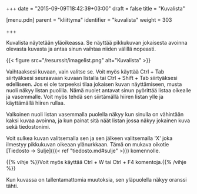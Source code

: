 +++
date = "2015-09-09T18:42:39+03:00"
draft = false
title = "Kuvalista"

[menu.pdn]
	parent = "kliittyma"
	identifier = "kuvalista"
	weight = 303

+++

Kuvalista näytetään yläoikeassa. Se näyttää pikkukuvan jokaisesta avoinna olevasta kuvasta ja antaa sinun vaihtaa niiden välillä nopeasti.

{{< figure src="/resurssit/imagelist.png" alt="Kuvalista" >}}

Vaihtaaksesi kuvaan, vain valitse se. Voit myös käyttää Ctrl + Tab siirtyäksesi seuraavaan kuvaan listalla tai Ctrl + Shift + Tab siirtyäksesi edelliseen. Jos ei ole tarpeeksi tilaa 
jokaisen kuvan näyttämiseen, musta nuoli näkyy listan puolilla. Nämä nuolet antavat sinun pyörittää listaa oikealle ja vasemmalle. Voit myös tehdä sen siirtämällä hiiren listan ylle 
ja käyttämällä hiiren rullaa.

Valkoinen nuoli listan vasemmalla puolella näkyy kun sinulla on vähintään kaksi kuvaa avoinna, ja kun painat sitä näät listan jossa näkyy jokainen kuva sekä tiedostonimi.

Voit sulkea kuvan valitsemalla sen ja sen jälkeen valitsemalla 'X' joka ilmestyy pikkukuvan oikeaan ylänurkkaan. Tämä on mukava oikotie [Tiedosto &rarr; Sulje]({{< ref "tiedosto.md#sulje" >}}) 
 komennolle.

{{% vihje %}}Voit myös käyttää Ctrl + W tai Ctrl + F4 komentoja.{{% /vihje %}}

Kun kuvassa on tallentamattomia muutoksia, sen yläpuolella näkyy oranssi tähti.